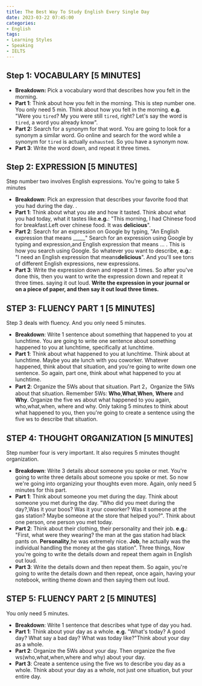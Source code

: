 ```yaml
---
title: The Best Way To Study English Every Single Day
date: 2023-03-22 07:45:00
categories:
- English
tags:
- Learning Styles
- Speaking
- IELTS
---
```


## Step 1:  VOCABULARY [5 MINUTES]

* **Breakdown:** Pick a vocabulary word that describes how you felt in the morning.
* **Part 1**: Think about how you felt in the morning.
This is step number one. You only need 5 min. Think about how you felt in the morning. **e.g.** "Were you `tired`? My you were still `tired`, right? Let's say the word is `tired`, a word you already know". 
* **Part 2:** Search for a synonym for that word.
You are going to look for a synonym a similar word. Go online and search for the word while a synonym for `tired` is actually `exhausted`. So you have a synonym now.
* **Part 3**: Write the word down, and repeat it three times.




## Step 2: EXPRESSION [5 MINUTES]
Step number two involves English expressions. You're going to take 5 minutes

* **Breakdown**: Pick an expression that describes your favorite food that you had during the day. .
* **Part 1**: Think about what you ate and how it tasted.
Think about what you had today, what it tastes like.**e.g.**: "This morning, I had Chinese food for breakfast.Left over chinese food. It was **delicious**".
* **Part 2**: Search for an expression on Google by typing, "An English expression that means _____"
Search for an expression using Google by typing and expression,and English expression that means ... . This is how you search using Google. So whatever you want to describe, **e.g.**: "I need an English expression that means**delicious**". And you'll see tons of different English expressions, new expressions. 
* **Part 3**: Write the expression down and repeat it 3 times.
So after you've done this, then you want to write the expression down and repeat it three times. saying it out loud. **Write the expression in your journal or on a piece of paper, and then say it out loud three times.**

## STEP 3: FLUENCY PART 1 [5 MINUTES]
Step 3 deals with fluency. And you only need 5 minutes.

* **Breakdown**: Write 1 sentence about something that happened to you at lunchtime.
You are going to write one sentence about something happened to you at lunchtime, specifically at lunchtime. 
* **Part 1**: Think about what happened to you at lunchtime.
Think about at lunchtime. Maybe you ate lunch with you coworker. Whatever happened, think about that situation, and you're going to write down one sentence. 
So again, part one, think about what happened to you at lunchtime.
* **Part 2**: Organize the 5Ws about that situation.
Part 2，Organize the 5Ws about that situation. Remember 5Ws: **Who**,**What**,**When**, **Where** and **Why**.
Organize the five ws about what happened to you again, who,what,when, where and why.
Only taking 5 minutes to think about what happened to you, then you're going to create a sentence using the five ws to describe that situation.

## STEP 4: THOUGHT ORGANIZATION [5 MINUTES]
Step number four is very important. It also requires 5 minutes thought organization. 

* **Breakdown**: Write 3 details about someone you spoke or met.
You're going to write three details about someone you spoke or met. So now we're going into organizing your thoughts even more. Again, only need 5 minutes for this part. 
* **Part 1**: Think about someone you met during the day. 
Think about someone you met during the day. "Who did you meet during the day?,Was it your boos? Was it your coworker? Was it someone at the gas station? Maybe someone at the store that helped you?". Think about one person, one person you met today. 
* **Part 2**: Think about their clothing, their personality and their job.
**e.g.**: "First, what were they wearing? the man at the gas station had black pants on. **Personality**,he was extremely nice. **Job**, he actually was the individual handling the money at the gas station". 
Three things, Now you're going to write the details down and repeat them again in English out loud.
* **Part 3**: Write the details down and then repeat them.
So again, you're going to write the details down and then repeat, once again, having your notebook, writing theme down and then saying them out loud.

## STEP 5: FLUENCY PART 2 [5 MINUTES]
You only need 5 minutes.
* **Breakdown**: Write 1 sentence that describes what type of day you had.
* **Part 1**: Think about your day as a whole.
**e.g.** "What's today? A good day? What say a bad day? What was today like?"Think about your day as a whole. 
* **Part 2**: Organize the 5Ws about your day.
Then organize the five ws(who,what,when,where and why) about your day. 
* **Part 3**: Create a sentence using the five ws to describe you day as a whole.
 Think about your day as a whole, not just one situation, but your entire day.
